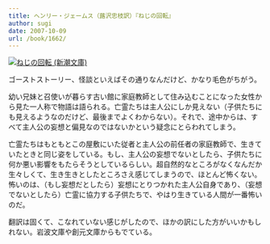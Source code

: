 ```yaml
---
title: ヘンリー・ジェームス（蕗沢忠枝訳）『ねじの回転』
author: sugi
date: 2007-10-09
url: /book/1662/
---
```

<a href="http://www.amazon.co.jp/exec/obidos/ASIN/4102041028/chezsugi-22/ref=nosim/" name="amazletlink" target="_blank"><img src="http://i2.wp.com/ec2.images-amazon.com/images/I/616A3MSZXQL.SL160.jpg?w=660" alt="ねじの回転 (新潮文庫)" class="alignleft" data-recalc-dims="1" /></a>

ゴーストストーリー、怪談といえばその通りなんだけど、かなり毛色がちがう。

幼い兄妹と召使いが暮らす古い館に家庭教師として住み込むことになった女性から見た一人称で物語は語られる。亡霊たちは主人公にしか見えない（子供たちにも見えるようなのだけど、最後までよくわからない）。それで、途中からは、すべて主人公の妄想と偏見なのではないかという疑念にとらわれてしまう。

亡霊たちはもともとこの屋敷にいた従者と主人公の前任者の家庭教師で、生きていたときと同じ姿をしている。もし、主人公の妄想でないとしたら、子供たちに何か悪い影響をもたらそうとしているらしい。超自然的なところがなくなんだか生々しくて、生き生きとしたところさえ感じてしまうので、ほとんど怖くない。怖いのは、（もし妄想だとしたら）妄想にとりつかれた主人公自身であり、（妄想でないとしたら）亡霊に協力する子供たちで、やはり生きている人間が一番怖いのだ。

翻訳は固くて、こなれていない感じがしたので、ほかの訳にした方がいいかもしれない。岩波文庫や創元文庫からもでている。

